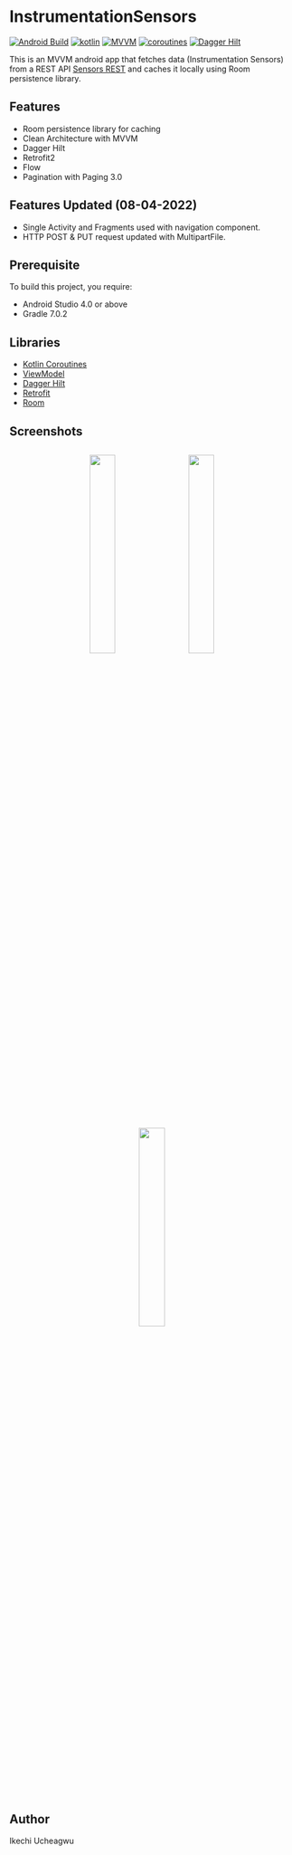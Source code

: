 # InstrumentationSensors

[![Android Build](https://img.shields.io/badge/Android%20Build-passing-brightgreen)](https://developer.android.com/) [![kotlin](https://img.shields.io/badge/Kotlin-1.4.xx-blue)](https://kotlinlang.org/) [![MVVM ](https://img.shields.io/badge/Architecture-MVVM-brightgreen)](https://www.raywenderlich.com/34-design-patterns-by-tutorials-mvvm) [![coroutines](https://img.shields.io/badge/Kotlin-Coroutines-orange)](https://developer.android.com/kotlin/coroutines) [![Dagger Hilt](https://img.shields.io/badge/Dagger-Hilt-orange)](https://dagger.dev/hilt)

This is an MVVM android app that fetches data (Instrumentation Sensors) from a REST API [Sensors REST](https://instrumentation-sensors.herokuapp.com/) and caches it locally using Room persistence library.

## Features
* Room persistence library for caching
* Clean Architecture with MVVM 
* Dagger Hilt
* Retrofit2
* Flow
* Pagination with Paging 3.0

## Features Updated (08-04-2022)
* Single Activity and Fragments used with navigation component.
* HTTP POST & PUT request updated with MultipartFile.


## Prerequisite
To build this project, you require:
- Android Studio 4.0 or above
- Gradle 7.0.2

## Libraries
*   [Kotlin Coroutines](https://github.com/Kotlin/kotlinx.coroutines)
*   [ViewModel](https://developer.android.com/topic/libraries/architecture/viewmodel)
*   [Dagger Hilt](https://dagger.dev/hilt)
*   [Retrofit](https://square.github.io/retrofit)
*   [Room](https://developer.android.com/training/data-storage/room)

<h2 align="left">Screenshots</h2>
<h4 align="center">
<img src="https://res.cloudinary.com/iykeafrica/image/upload/v1642556244/instrumentation-sensors/2022_01_19_02.28.46_xwxqsv.jpg" width="30%" vspace="10" hspace="10">
<img src="https://res.cloudinary.com/iykeafrica/image/upload/v1642556245/instrumentation-sensors/2022_01_19_02.29.14_jypjza.jpg" width="30%" vspace="10" hspace="10">
<img src="https://res.cloudinary.com/iykeafrica/image/upload/v1642556245/instrumentation-sensors/2022_01_19_02.29.23_c4ot3m.jpg" width="30%" vspace="10" hspace="10">

## Author
Ikechi Ucheagwu 

